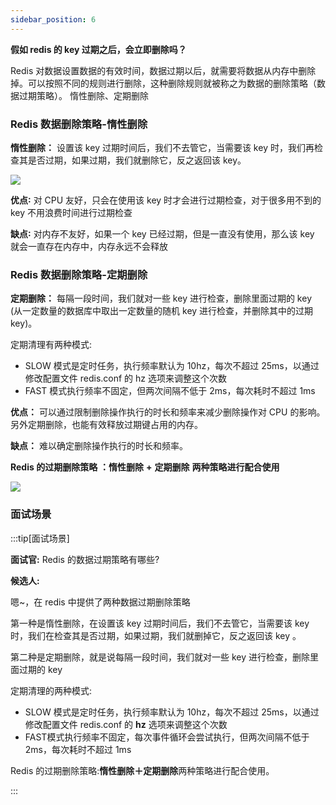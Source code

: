 ```yaml
---
sidebar_position: 6
---
```


**假如 redis 的 key 过期之后，会立即删除吗？**

Redis 对数据设置数据的有效时间，数据过期以后，就需要将数据从内存中删除掉。可以按照不同的规则进行删除，这种删除规则就被称之为数据的删除策略（数据过期策略）。 惰性删除、定期删除

### Redis 数据删除策略-惰性删除
**惰性删除：** 设置该 key 过期时间后，我们不去管它，当需要该 key 时，我们再检查其是否过期，如果过期，我们就删除它，反之返回该 key。

![](./image/image_95e427df-3e20-49b7-9c2d-8cc591f06915.png)

**优点∶** 对 CPU 友好，只会在使用该 key 时才会进行过期检查，对于很多用不到的 key 不用浪费时间进行过期检查

**缺点∶** 对内存不友好，如果一个 key 已经过期，但是一直没有使用，那么该 key 就会一直存在内存中，内存永远不会释放

### Redis 数据删除策略-定期删除
**定期删除：** 每隔一段时间，我们就对一些 key 进行检查，删除里面过期的 key (从一定数量的数据库中取出一定数量的随机 key 进行检查，并删除其中的过期 key)。

定期清理有两种模式:

+ SLOW 模式是定时任务，执行频率默认为 10hz，每次不超过 25ms，以通过修改配置文件 redis.conf 的 hz 选项来调整这个次数
+ FAST 模式执行频率不固定，但两次间隔不低于 2ms，每次耗时不超过 1ms

**优点：** 可以通过限制删除操作执行的时长和频率来减少删除操作对 CPU 的影响。另外定期删除，也能有效释放过期键占用的内存。

**缺点：** 难以确定删除操作执行的时长和频率。



**Redis 的过期删除策略** **：惰性删除** **+** **定期删除** **两种策略进行配合使用**

![](./image/image_90dcd0bd-1404-4ea6-804b-7d3cbbacdb3e.png)

### 面试场景
:::tip[面试场景]

**面试官:** Redis 的数据过期策略有哪些?

**候选人:**

嗯~，在 redis 中提供了两种数据过期删除策略

第一种是惰性删除，在设置该 key 过期时间后，我们不去管它，当需要该 key 时，我们在检查其是否过期，如果过期，我们就删掉它，反之返回该 key 。

第二种是定期删除，就是说每隔一段时间，我们就对一些 key 进行检查，删除里面过期的 key

定期清理的两种模式:

+ SLOW 模式是定时任务，执行频率默认为 10hz，每次不超过 25ms，以通过修改配置文件 redis.conf 的 **hz** 选项来调整这个次数
+ FAST模式执行频率不固定，每次事件循环会尝试执行，但两次间隔不低于 2ms，每次耗时不超过 1ms

Redis 的过期删除策略:**惰性删除＋定期删除**两种策略进行配合使用。

:::

